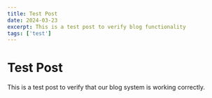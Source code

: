 ```yaml
---
title: Test Post
date: 2024-03-23
excerpt: This is a test post to verify blog functionality
tags: ['test']
---
```


# Test Post

This is a test post to verify that our blog system is working correctly.